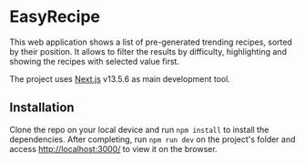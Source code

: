 # EasyRecipe

This web application shows a list of pre-generated trending recipes, sorted by their position. It allows to filter the results by difficulty, highlighting and showing the recipes with selected value first.

The project uses [Next.js](https://nextjs.org/) v13.5.6 as main development tool.

## Installation

Clone the repo on your local device and run `npm install` to install the dependencies. After completing, run `npm run dev` on the project's folder and access [http://localhost:3000/](http://localhost:3000/) to view it on the browser.
